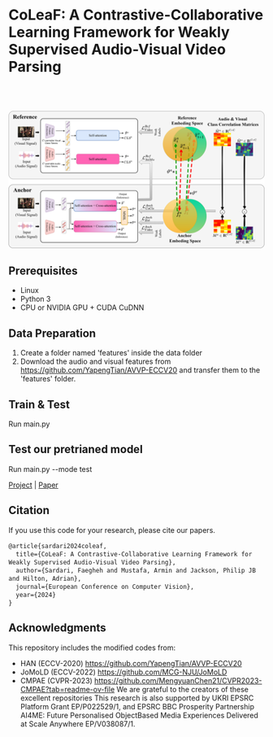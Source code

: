 
# CoLeaF: A Contrastive-Collaborative Learning Framework for Weakly Supervised Audio-Visual Video Parsing
<br><br><br>
<img src='imgs/CoLeaF.png' width="900" style="max-width: 100%;">

## Prerequisites
- Linux 
- Python 3
- CPU or NVIDIA GPU + CUDA CuDNN

## Data Preparation
1. Create a folder named 'features' inside the data folder
2. Download the audio and visual features from https://github.com/YapengTian/AVVP-ECCV20 and transfer them to the 'features' folder.

## Train & Test
Run main.py 

## Test our pretrianed model
Run main.py --mode test
   
[Project](https://github.com/faeghehsardari/coleaf) |  [Paper](https://arxiv.org/pdf/2405.10690)

## Citation
If you use this code for your research, please cite our papers.
```
@article{sardari2024coleaf,
  title={CoLeaF: A Contrastive-Collaborative Learning Framework for Weakly Supervised Audio-Visual Video Parsing},
  author={Sardari, Faegheh and Mustafa, Armin and Jackson, Philip JB and Hilton, Adrian},
  journal={European Conference on Computer Vision},
  year={2024}
} 
```
## Acknowledgments
This repository includes the modified codes from:
- HAN (ECCV-2020) https://github.com/YapengTian/AVVP-ECCV20 
- JoMoLD (ECCV-2022) https://github.com/MCG-NJU/JoMoLD
- CMPAE (CVPR-2023) https://github.com/MengyuanChen21/CVPR2023-CMPAE?tab=readme-ov-file
  We are grateful to the creators of these excellent repositories
This research is also supported by UKRI EPSRC Platform Grant EP/P022529/1, and EPSRC BBC Prosperity Partnership AI4ME: Future Personalised ObjectBased Media Experiences Delivered at Scale Anywhere EP/V038087/1.

